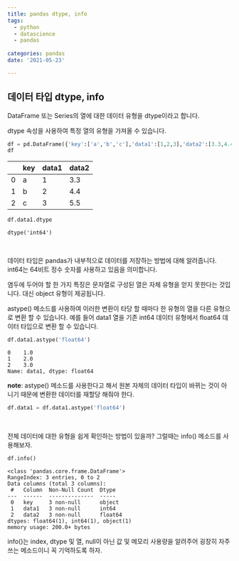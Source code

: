```yaml
---
title: pandas dtype, info
tags: 
  - python
  - datascience
  - pandas
  
categories: pandas
date: '2021-05-23'

---
```


## 데이터 타입 dtype, info

DataFrame 또는 Series의 열에 대한 데이터 유형을 dtype이라고 합니다.

dtype 속성을 사용하여 특정 열의 유형을 가져올 수 있습니다.

```python
df = pd.DataFrame({'key':['a','b','c'],'data1':[1,2,3],'data2':[3.3,4.4,5.5]})
df
```

|     | key    | data1 | data2 |
|-----|-------|--------|-------|
|0    | a     | 1      | 3.3   |
|1    | b     | 2      | 4.4   |
|2    | c     | 3      | 5.5   |

```python
df.data1.dtype
```
```
dtype('int64')
```
<br>

데이터 타입은 pandas가 내부적으로 데이터를 저장하는 방법에 대해 알려줍니다. int64는 64비트 정수 숫자를 사용하고 있음을 의미합니다.

염두에 두어야 할 한 가지 특징은 문자열로 구성된 열은 자체 유형을 얻지 못한다는 것입니다. 대신 object 유형이 제공됩니다.

astype() 메소드를 사용하여 이러한 변환이 타당 할 때마다 한 유형의 열을 다른 유형으로 변환 할 수 있습니다. 예를 들어 data1 열을 기존 int64 데이터 유형에서 float64 데이터 타입으로 변환 할 수 있습니다.

```python
df.data1.astype('float64')
```
```
0    1.0
1    2.0
2    3.0
Name: data1, dtype: float64
```
**note**: astype() 메소드를 사용한다고 해서 원본 자체의 데이터 타입이 바뀌는 것이 아니기 때문에 변환한 데이터를 재할당 해줘야 한다.
```python
df.data1 = df.data1.astype('float64')
```

<br>

전체 데이터에 대한 유형을 쉽게 확인하는 방법이 있을까? 그럴때는 info() 메소드를 사용해보자.

```python
df.info()
```

```
<class 'pandas.core.frame.DataFrame'>
RangeIndex: 3 entries, 0 to 2
Data columns (total 3 columns):
 #   Column  Non-Null Count  Dtype  
---  ------  --------------  -----  
 0   key     3 non-null      object 
 1   data1   3 non-null      int64  
 2   data2   3 non-null      float64
dtypes: float64(1), int64(1), object(1)
memory usage: 200.0+ bytes
```

info()는 index, dtype 및 열, null이 아닌 값 및 메모리 사용량을 알려주어 굉장히 자주 쓰는 메소드이니 꼭 기억하도록 하자.



